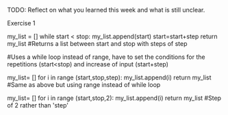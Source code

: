 TODO: Reflect on what you learned this week and what is still unclear.

Exercise 1

my_list = []
    while start < stop:
        my_list.append(start)
        start=start+step
    return my_list
#Returns a list between start and stop with steps of step

#Uses a while loop instead of range, have to set the conditions for the repetitions (start<stop) and increase of input (start+step) 

my_list= []
    for i in range (start,stop,step):
        my_list.append(i)
    return my_list
#Same as above but using range instead of while loop

my_list= []
    for i in range (start,stop,2):
        my_list.append(i)
    return my_list
#Step of 2 rather than 'step'


